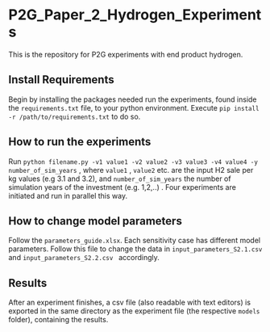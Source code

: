 # P2G_Paper_2_Hydrogen_Experiments
This is the repository for P2G experiments with end product hydrogen.
## Install Requirements
Begin by installing the packages needed run the experiments, found inside the ```requirements.txt``` file, to your python environment. Execute  ```pip install -r /path/to/requirements.txt``` to do so.

## How to run the experiments
Run ```python filename.py -v1 value1 -v2 value2 -v3 value3 -v4 value4 -y number_of_sim_years``` ,  where ```value1``` , ```value2``` etc. are the input H2 sale per kg values (e.g 3.1 and 3.2), and ```number_of_sim_years``` the number of simulation years of the investment (e.g. 1,2,..) . Four experiments are initiated and run in parallel this way.

## How to change model parameters
Follow the ```parameters_guide.xlsx```. Each sensitivity case has different model parameters. Follow this file to change the data in ```input_parameters_S2.1.csv ``` and  ```input_parameters_S2.2.csv ``` accordingly.

## Results
After an experiment finishes, a csv file (also readable with text editors) is exported in the same directory as the experiment file (the respective ```models``` folder), containing the results.
